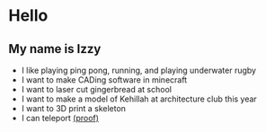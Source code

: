# Hello
## My name is Izzy
 - I like playing ping pong, running, and playing underwater rugby
 - I want to make CADing software in minecraft
 - I want to laser cut gingerbread at school
 - I want to make a model of Kehillah at architecture club this year
 - I want to 3D print a skeleton
 - I can teleport [(proof)](https://www.youtube.com/watch?v=gDBw4d6EhBI)


